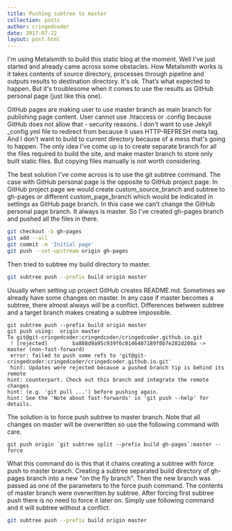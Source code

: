 ```yaml
---
title: Pushing subtree to master
collection: posts
author: cringedcoder
date: 2017-07-22
layout: post.html
---
```

I'm using Metalsmith to build this static blog at the moment. Well
I've just started and already came across some obstacles. How Metalsmith works
is it takes contents of source directory, processes through pipeline and outputs
results to destination directory. It's ok. That’s what expected to happen.
But it's troublesome when it comes to use the results as GitHub personal page 
(just like this one).

GitHub pages are making user to use master branch as main branch for publishing
page content. User cannot use .htaccess or .config because GitHub does not allow
that - security reasons. I don't want to use Jekyll _config.yml file to redirect
from because it uses HTTP-REFRESH meta tag. And I don't want to build to current
directory because of a mess that's going to happen. The only idea I've come up
is to create separate branch for all the files required to build the site,
and make master branch to store only built static files. But copying files
manually is not worth considering.

The best solution I've come across is to use the git subtree command. The case
with GitHub personal page is the opposite to GitHub project page. In GitHub
project page we would create custom_source_branch and subtree to gh-pages or
different custom_page_branch which would be indicated in settings as GitHub page
branch. In this case we can't change the GitHub personal page branch. It always
is master. So I've created gh-pages branch and pushed all the files in there.
```bash
git checkout -b gh-pages
git add --all
git commit -m 'Initial page'
git push --set-upstream origin gh-pages
```
Then tried to subtree my build directory to master.
```bash
git subtree push --prefix build origin master
```
Usually when setting up project GitHub creates README.md. Sometimes we already
have some changes on master. In any case if master becomes a subtree, there
almost always will be a conflict. Differences between subtree and a target
branch makes creating a subtree impossible.
```
git subtree push --prefix build origin master
git push using:  origin master
To git@git-cringedcoder:cringedcoder/cringedcoder.github.io.git
 ! [rejected]        ba888d9a95c939f6c0146487189f0b7e282d208a -> master (non-fast-forward)
 error: failed to push some refs to 'git@git-cringedcoder:cringedcoder/cringedcoder.github.io.git'
 hint: Updates were rejected because a pushed branch tip is behind its remote
hint: counterpart. Check out this branch and integrate the remote changes
hint: (e.g. 'git pull ...') before pushing again.
hint: See the 'Note about fast-forwards' in 'git push --help' for details.
```
The solution is to force push subtree to master branch. Note that all changes on
master will be overwritten so use the following command with care.
```$
git push origin `git subtree split --prefix build gh-pages`:master --force
```
What this command do is this that it chains creating a subtree with force push
to master branch. Creating a subtree separated build directory
of gh-pages branch into a new "on the fly branch". Then the new branch was
passed as one of the parameters to the force push command. The contents of
master branch were overwritten by subtree.
After forcing first subtree push there is no need to force it later on.
Simply use following command and it will subtree without a conflict.
```bash
git subtree push --prefix build origin master
```
